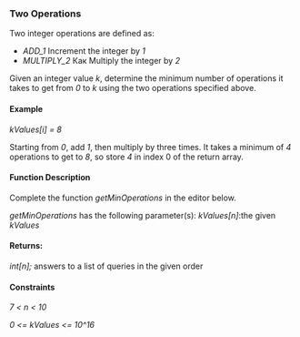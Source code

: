 ### Two Operations
Two integer operations are defined as:
* *ADD_1* Increment the integer by *1*
* *MULTIPLY_2* Как Multiply the integer by *2*

Given an integer value *k*, determine the minimum number of operations it takes to get from *0* to *k* using the two operations specified above.

#### Example
*kValues[i] = 8*

Starting from *0*, add *1*, then multiply by three times. It takes a minimum of *4* operations to get to *8*, so store *4* in index 0 of the return array.

#### Function Description
Complete the function *getMinOperations* in the editor below.

*getMinOperations* has the following parameter(s): *kValues[n]*:the given *kValues*

#### Returns:
*int[n];* answers to a list of queries in the given order 

#### Constraints
*7 < n < 10*

*0 <= kValues <= 10^16*
